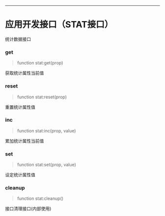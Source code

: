 
---

# 应用开发接口（STAT接口）

统计数据接口


### get
> function stat:get(prop)

获取统计属性当前值


### reset
> function stat:reset(prop)

重置统计属性值


### inc
> function stat:inc(prop, value)

累加统计属性当前值


### set
> function stat:set(prop, value)

设定统计属性值


### cleanup
> function stat:cleanup()

接口清理接口(内部使用)
